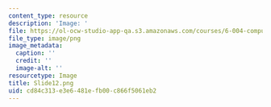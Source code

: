 ```yaml
---
content_type: resource
description: 'Image: '
file: https://ol-ocw-studio-app-qa.s3.amazonaws.com/courses/6-004-computation-structures-spring-2017/cd84c313e3e6481efb00c866f5061eb2_Slide12.png
file_type: image/png
image_metadata:
  caption: ''
  credit: ''
  image-alt: ''
resourcetype: Image
title: Slide12.png
uid: cd84c313-e3e6-481e-fb00-c866f5061eb2
---
```

